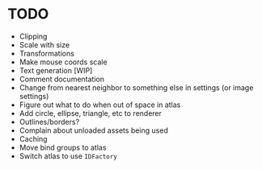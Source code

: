 # TODO
- Clipping
- Scale with size
- Transformations
- Make mouse coords scale
- Text generation [WIP]
- Comment documentation
- Change from nearest neighbor to something else in settings (or image settings)
- Figure out what to do when out of space in atlas
- Add circle, ellipse, triangle, etc to renderer
- Outlines/borders?
- Complain about unloaded assets being used
- Caching
- Move bind groups to atlas
- Switch atlas to use `IDFactory`